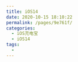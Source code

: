 ```yaml
---
title: iOS14
date: 2020-10-15 18:10:22
permalink: /pages/9e761f/
categories:
  - iOS充电宝
  - iOS14
tags:
  - 
---
```

